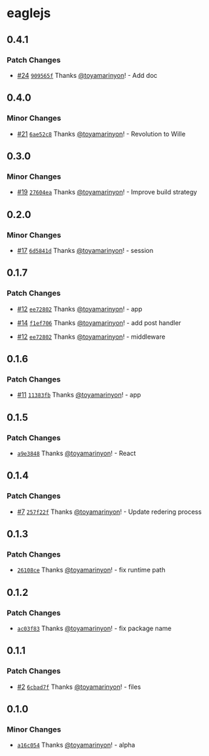 # eaglejs

## 0.4.1

### Patch Changes

- [#24](https://github.com/toyamarinyon/eagle/pull/24) [`909565f`](https://github.com/toyamarinyon/eagle/commit/909565f50833c2e1c683d6f53f965dd038404608) Thanks [@toyamarinyon](https://github.com/toyamarinyon)! - Add doc

## 0.4.0

### Minor Changes

- [#21](https://github.com/toyamarinyon/eagle/pull/21) [`6ae52c8`](https://github.com/toyamarinyon/eagle/commit/6ae52c8fd790fa8a7860f6e92fb022c6bd49bd71) Thanks [@toyamarinyon](https://github.com/toyamarinyon)! - Revolution to Wille

## 0.3.0

### Minor Changes

- [#19](https://github.com/toyamarinyon/eagle/pull/19) [`27604ea`](https://github.com/toyamarinyon/eagle/commit/27604ea19c4c8db42a951a859b125f1eaca6e066) Thanks [@toyamarinyon](https://github.com/toyamarinyon)! - Improve build strategy

## 0.2.0

### Minor Changes

- [#17](https://github.com/toyamarinyon/eagle/pull/17) [`6d5841d`](https://github.com/toyamarinyon/eagle/commit/6d5841d4b3765f54e7e2e692a2e3d9ed72bfbb5f) Thanks [@toyamarinyon](https://github.com/toyamarinyon)! - session

## 0.1.7

### Patch Changes

- [#12](https://github.com/toyamarinyon/eagle/pull/12) [`ee72802`](https://github.com/toyamarinyon/eagle/commit/ee728023799095595b06f7ecc9a0c34683e31e75) Thanks [@toyamarinyon](https://github.com/toyamarinyon)! - app

* [#14](https://github.com/toyamarinyon/eagle/pull/14) [`f1ef706`](https://github.com/toyamarinyon/eagle/commit/f1ef706418ddeddd63406b441771d29ae03c3c39) Thanks [@toyamarinyon](https://github.com/toyamarinyon)! - add post handler

- [#12](https://github.com/toyamarinyon/eagle/pull/12) [`ee72802`](https://github.com/toyamarinyon/eagle/commit/ee728023799095595b06f7ecc9a0c34683e31e75) Thanks [@toyamarinyon](https://github.com/toyamarinyon)! - middleware

## 0.1.6

### Patch Changes

- [#11](https://github.com/toyamarinyon/eagle/pull/11) [`11383fb`](https://github.com/toyamarinyon/eagle/commit/11383fbde05a933a6e23b2e59c7279821a014deb) Thanks [@toyamarinyon](https://github.com/toyamarinyon)! - app

## 0.1.5

### Patch Changes

- [`a9e3848`](https://github.com/toyamarinyon/eagle/commit/a9e384828c6896a971bc62a5c00af919a750c70e) Thanks [@toyamarinyon](https://github.com/toyamarinyon)! - React

## 0.1.4

### Patch Changes

- [#7](https://github.com/toyamarinyon/eagle/pull/7) [`257f22f`](https://github.com/toyamarinyon/eagle/commit/257f22f32e682f939bcd70c75e3c588be0433abe) Thanks [@toyamarinyon](https://github.com/toyamarinyon)! - Update redering process

## 0.1.3

### Patch Changes

- [`26108ce`](https://github.com/toyamarinyon/eagle/commit/26108ce98ec7c3097d403d6677e4beb461e237e9) Thanks [@toyamarinyon](https://github.com/toyamarinyon)! - fix runtime path

## 0.1.2

### Patch Changes

- [`ac03f83`](https://github.com/toyamarinyon/eagle/commit/ac03f83da40842ba7ce0f3181392b22f5eaa2569) Thanks [@toyamarinyon](https://github.com/toyamarinyon)! - fix package name

## 0.1.1

### Patch Changes

- [#2](https://github.com/toyamarinyon/eagle/pull/2) [`6cbad7f`](https://github.com/toyamarinyon/eagle/commit/6cbad7f2e0e2d21a77fb144026b80434e4f5869b) Thanks [@toyamarinyon](https://github.com/toyamarinyon)! - files

## 0.1.0

### Minor Changes

- [`a16c054`](https://github.com/toyamarinyon/eagle/commit/a16c054c8b12cad991ca1d72a4ff2ca133a3d6fc) Thanks [@toyamarinyon](https://github.com/toyamarinyon)! - alpha
